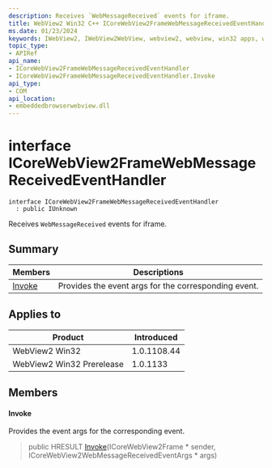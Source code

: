 ```yaml
---
description: Receives `WebMessageReceived` events for iframe.
title: WebView2 Win32 C++ ICoreWebView2FrameWebMessageReceivedEventHandler
ms.date: 01/23/2024
keywords: IWebView2, IWebView2WebView, webview2, webview, win32 apps, win32, edge, ICoreWebView2, ICoreWebView2Controller, browser control, edge html, ICoreWebView2FrameWebMessageReceivedEventHandler
topic_type: 
- APIRef
api_name:
- ICoreWebView2FrameWebMessageReceivedEventHandler
- ICoreWebView2FrameWebMessageReceivedEventHandler.Invoke
api_type:
- COM
api_location:
- embeddedbrowserwebview.dll
---
```


# interface ICoreWebView2FrameWebMessageReceivedEventHandler

```
interface ICoreWebView2FrameWebMessageReceivedEventHandler
  : public IUnknown
```

Receives `WebMessageReceived` events for iframe.

## Summary

 Members                        | Descriptions
--------------------------------|---------------------------------------------
[Invoke](#invoke) | Provides the event args for the corresponding event.

## Applies to

Product                         | Introduced
--------------------------------|---------------------------------------------
WebView2 Win32            |    1.0.1108.44
WebView2 Win32 Prerelease |    1.0.1133

## Members

#### Invoke

Provides the event args for the corresponding event.

> public HRESULT [Invoke](#invoke)(ICoreWebView2Frame * sender, ICoreWebView2WebMessageReceivedEventArgs * args)

